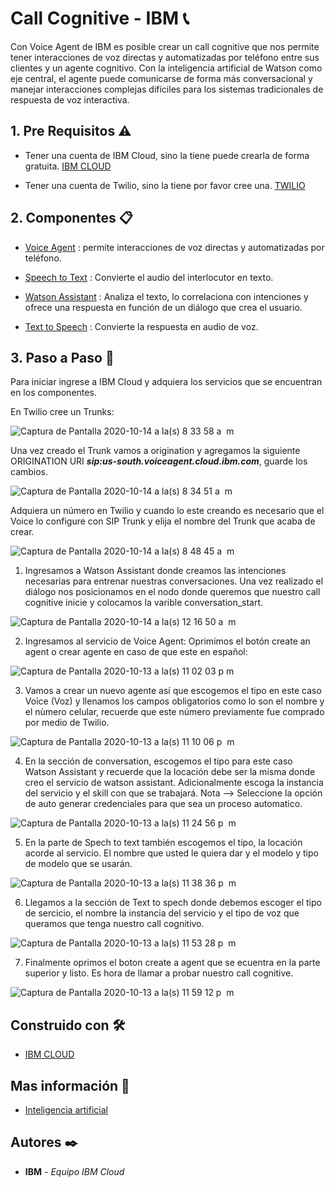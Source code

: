 # Call Cognitive - IBM 📞

Con Voice Agent de IBM es posible crear un call cognitive que nos permite tener interacciones de voz directas y automatizadas por teléfono entre sus clientes y un agente cognitivo. Con la inteligencia artificial de Watson como eje central, el agente puede comunicarse de forma más conversacional y manejar interacciones complejas difíciles para los sistemas tradicionales de respuesta de voz interactiva.

## 1. Pre Requisitos ⚠

- Tener una cuenta de IBM Cloud, sino la tiene puede crearla de forma gratuita. [IBM CLOUD](https://cloud.ibm.com/registration)

- Tener una cuenta de Twilio, sino la tiene por favor cree una. [TWILIO](https://www.twilio.com/try-twilio)

## 2. Componentes 📋 

- [Voice Agent](https://cloud.ibm.com/catalog/services/voice-agent-with-watson) : permite interacciones de voz directas y automatizadas por teléfono.

- [Speech to Text](https://cloud.ibm.com/catalog/services/speech-to-text) : Convierte el audio del interlocutor en texto.

- [Watson Assistant](https://cloud.ibm.com/catalog/services/watson-assistant) : Analiza el texto, lo correlaciona con intenciones y ofrece una respuesta en función de un diálogo que crea el usuario.

- [Text to Speech](https://cloud.ibm.com/catalog/services/text-to-speech)  : Convierte la respuesta en audio de voz.

## 3. Paso a Paso 👣

Para iniciar ingrese a IBM Cloud y adquiera los servicios que se encuentran en los componentes. 

En Twilio cree un Trunks:

![Captura de Pantalla 2020-10-14 a la(s) 8 33 58 a  m](https://user-images.githubusercontent.com/44415995/95998604-a4a20a00-0dfa-11eb-9980-14859a10e0ce.png)


Una vez creado el Trunk vamos a origination y agregamos la siguiente ORIGINATION URI ***sip:us-south.voiceagent.cloud.ibm.com***, guarde los cambios.

![Captura de Pantalla 2020-10-14 a la(s) 8 34 51 a  m](https://user-images.githubusercontent.com/44415995/95998599-a4097380-0dfa-11eb-961d-ed56846ccfec.png)

Adquiera un número en Twilio y cuando lo este creando es necesario que el Voice lo configure con SIP Trunk y elija el nombre del Trunk que acaba de crear.

![Captura de Pantalla 2020-10-14 a la(s) 8 48 45 a  m](https://user-images.githubusercontent.com/44415995/95998595-a2d84680-0dfa-11eb-8e67-35af308700f6.png)





1. Ingresamos a Watson Assistant donde creamos las intenciones necesarias para entrenar nuestras conversaciones. Una vez realizado el diálogo nos posicionamos en el nodo donde queremos que nuestro call cognitive inicie y colocamos la varible conversation_start. 

![Captura de Pantalla 2020-10-14 a la(s) 12 16 50 a  m](https://user-images.githubusercontent.com/44415995/95947004-54ec2000-0db3-11eb-9289-85ce44fd57f3.png)


2. Ingresamos al servicio de Voice Agent: Oprimimos el botón create an agent o crear agente en caso de que este en español:

![Captura de Pantalla 2020-10-13 a la(s) 11 02 03 p  m](https://user-images.githubusercontent.com/44415995/95942277-63810a00-0da8-11eb-8e6d-ec1915b01829.png)



3. Vamos a crear un nuevo agente así que escogemos  el tipo en este caso Voice (Voz) y llenamos los campos obligatorios como lo son el nombre y el nùmero celular, recuerde que este número previamente fue comprado por medio de Twilio.

![Captura de Pantalla 2020-10-13 a la(s) 11 10 06 p  m](https://user-images.githubusercontent.com/44415995/95942712-8364fd80-0da9-11eb-9b00-e910de504d3b.png)


4. En la sección de conversation, escogemos el tipo para este caso Watson Assistant y recuerde que la locación debe ser la misma donde creo el servicio de watson assistant. Adicionalmente escoga la instancia del servicio y el skill con que se trabajará. 
Nota --> Seleccione la opción de auto generar credenciales para que sea un proceso automatico.

![Captura de Pantalla 2020-10-13 a la(s) 11 24 56 p  m](https://user-images.githubusercontent.com/44415995/95943561-ccb64c80-0dab-11eb-9462-1c8844e3b6ea.png)

5. En la parte de Spech to text también escogemos el tipo, la locación acorde al servicio. El nombre que usted le quiera dar y el modelo y tipo de modelo que se usarán.

![Captura de Pantalla 2020-10-13 a la(s) 11 38 36 p  m](https://user-images.githubusercontent.com/44415995/95944558-0e47f700-0dae-11eb-9a0e-9621ebe7b264.png)

6. Llegamos a la sección de Text to spech donde debemos escoger el tipo de sercicio, el nombre la instancia del servicio y el tipo de voz que queramos que tenga nuestro call cognitivo.

![Captura de Pantalla 2020-10-13 a la(s) 11 53 28 p  m](https://user-images.githubusercontent.com/44415995/95945160-78ad6700-0daf-11eb-8563-74424ca2041d.png)

7. Finalmente oprimos el boton create a agent que se ecuentra en la parte superior y listo.
Es hora de llamar a probar nuestro call cognitive.

![Captura de Pantalla 2020-10-13 a la(s) 11 59 12 p  m](https://user-images.githubusercontent.com/44415995/95945487-2fa9e280-0db0-11eb-9aa4-19c3d8a33cec.png)





## Construido con 🛠️
- [IBM CLOUD](https://developer.ibm.com/technologies/artificial-intelligence/)

## Mas información 📖
- [Inteligencia artificial](https://www.ibm.com/cloud/)



## Autores ✒️
* **IBM** - *Equipo IBM Cloud*
